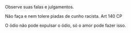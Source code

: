 Observe suas falas e julgamentos.

Não faça e nem tolere piadas de cunho racista. Art 140 CP

O ódio não pode expulsar o ódio, só o amor pode fazer isso.